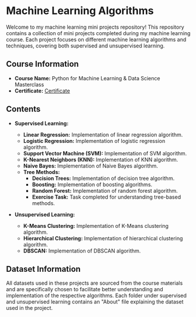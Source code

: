 # Machine Learning Algorithms

Welcome to my machine learning mini projects repository! This repository contains a collection of mini projects completed during my machine learning course. Each project focuses on different machine learning algorithms and techniques, covering both supervised and unsupervised learning.

## Course Information

- **Course Name:** Python for Machine Learning & Data Science Masterclass
- **Certificate:** [Certificate](https://drive.google.com/file/d/1ajADqZP-FGuPqquu4ErBuQ_1OIwOXaSD/view?usp=drivesdk)

## Contents

- **Supervised Learning:**
  - **Linear Regression:** Implementation of linear regression algorithm.
  - **Logistic Regression:** Implementation of logistic regression algorithm.
  - **Support Vector Machine (SVM):** Implementation of SVM algorithm.
  - **K-Nearest Neighbors (KNN):** Implementation of KNN algorithm.
  - **Naive Bayes:** Implementation of Naive Bayes algorithm.
  - **Tree Methods:**
    - **Decision Trees:** Implementation of decision tree algorithm.
    - **Boosting:** Implementation of boosting algorithms.
    - **Random Forest:** Implementation of random forest algorithm.
    - **Exercise Task:** Task completed for understanding tree-based methods.

- **Unsupervised Learning:**
  - **K-Means Clustering:** Implementation of K-Means clustering algorithm.
  - **Hierarchical Clustering:** Implementation of hierarchical clustering algorithm.
  - **DBSCAN:** Implementation of DBSCAN algorithm.

## Dataset Information

All datasets used in these projects are sourced from the course materials and are specifically chosen to facilitate better understanding and implementation of the respective algorithms. Each folder under supervised and unsupervised learning contains an "About" file explaining the dataset used in the project.

